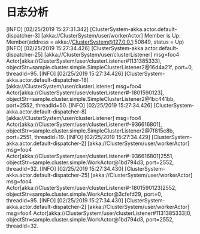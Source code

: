 
# 日志分析
[INFO] [02/25/2019 15:27:31.342] [ClusterSystem-akka.actor.default-dispatcher-3] [akka://ClusterSystem/user/workerActor] Member is Up: Member(address = akka://ClusterSystem@127.0.0.1:50849, status = Up)
[INFO] [02/25/2019 15:27:34.426] [ClusterSystem-akka.actor.default-dispatcher-25] [akka://ClusterSystem/user/clusterListener] msg=foo4 Actor[akka://ClusterSystem/user/clusterListener#1131385333], objectStr=sample.cluster.simple.SimpleClusterListener2@16d4a21f, port=0, threadId=95.
[INFO] [02/25/2019 15:27:34.426] [ClusterSystem-akka.actor.default-dispatcher-18] [akka://ClusterSystem/user/clusterListener] msg=foo4 Actor[akka://ClusterSystem/user/clusterListener#-1801590123], objectStr=sample.cluster.simple.SimpleClusterListener2@1bc441bb, port=2552, threadId=50.
[INFO] [02/25/2019 15:27:34.426] [ClusterSystem-akka.actor.default-dispatcher-8] [akka://ClusterSystem/user/clusterListener] msg=foo4 Actor[akka://ClusterSystem/user/clusterListener#-936616801], objectStr=sample.cluster.simple.SimpleClusterListener2@7f815c8b, port=2551, threadId=19.
[INFO] [02/25/2019 15:27:34.429] [ClusterSystem-akka.actor.default-dispatcher-2] [akka://ClusterSystem/user/workerActor] msg=foo4 Actor[akka://ClusterSystem/user/clusterListener#-936616801]2551, objectStr=sample.cluster.simple.WorkActor@1bd794d3, port=2552, threadId=32.
[INFO] [02/25/2019 15:27:34.430] [ClusterSystem-akka.actor.default-dispatcher-25] [akka://ClusterSystem/user/workerActor] msg=foo4 Actor[akka://ClusterSystem/user/clusterListener#-1801590123]2552, objectStr=sample.cluster.simple.WorkActor@3cfefd29, port=0, threadId=95.
[INFO] [02/25/2019 15:27:34.430] [ClusterSystem-akka.actor.default-dispatcher-2] [akka://ClusterSystem/user/workerActor] msg=foo4 Actor[akka://ClusterSystem/user/clusterListener#1131385333]0, objectStr=sample.cluster.simple.WorkActor@1bd794d3, port=2552, threadId=32.
